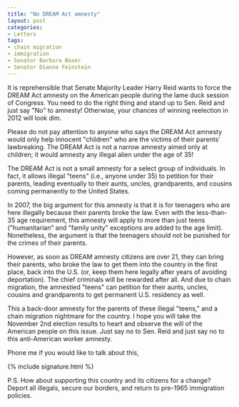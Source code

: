```yaml
---
title: "No DREAM Act amnesty"
layout: post
categories:
- Letters
tags:
- chain migration
- immigration
- Senator Barbara Boxer
- Senator Dianne Feinstein
---
```


It is reprehensible that Senate Majority Leader Harry Reid wants to force the DREAM Act amnesty on the American people during the lame duck session of Congress. You need to do the right thing and stand up to Sen. Reid and just say "No" to amnesty! Otherwise, your chances of winning reelection in 2012 will look dim.

Please do not pay attention to anyone who says the DREAM Act amnesty would only help innocent "children" who are the victims of their parents' lawbreaking. The DREAM Act is not a narrow amnesty aimed only at children; it would amnesty any illegal alien under the age of 35!

The DREAM Act is not a small amnesty for a select group of individuals. In fact, it allows illegal "teens" (i.e., anyone under 35) to petition for their parents, leading eventually to their aunts, uncles, grandparents, and cousins coming permanently to the United States.

In 2007, the big argument for this amnesty is that it is for teenagers who are here illegally because their parents broke the law. Even with the less-than-35 age requirement, this amnesty will apply to more than just teens ("humanitarian" and "family unity" exceptions are added to the age limit). Nonetheless, the argument is that the teenagers should not be punished for the crimes of their parents.

However, as soon as DREAM amnesty citizens are over 21, they can bring their parents, who broke the law to get them into the country in the first place, back into the U.S. (or, keep them here legally after years of avoiding deportation). The chief criminals will be rewarded after all. And due to chain migration, the amnestied "teens" can petition for their aunts, uncles, cousins and grandparents to get permanent U.S. residency as well.

This a back-door amnesty for the parents of these illegal "teens," and a chain migration nightmare for the country. I hope you will take the November 2nd election results to heart and observe the will of the American people on this issue. Just say no to Sen. Reid and just say no to this anti-American worker amnesty.

Phone me if you would like to talk about this,

{% include signature.html %}

P.S. How about supporting this country and its citizens for a change? Deport all illegals, secure our borders, and return to pre-1965 immigration policies.
